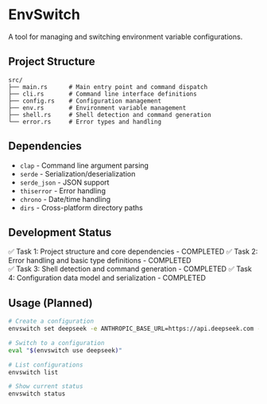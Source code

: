 # EnvSwitch

A tool for managing and switching environment variable configurations.

## Project Structure

```
src/
├── main.rs      # Main entry point and command dispatch
├── cli.rs       # Command line interface definitions
├── config.rs    # Configuration management
├── env.rs       # Environment variable management
├── shell.rs     # Shell detection and command generation
└── error.rs     # Error types and handling
```

## Dependencies

- `clap` - Command line argument parsing
- `serde` - Serialization/deserialization
- `serde_json` - JSON support
- `thiserror` - Error handling
- `chrono` - Date/time handling
- `dirs` - Cross-platform directory paths

## Development Status

✅ Task 1: Project structure and core dependencies - COMPLETED
✅ Task 2: Error handling and basic type definitions - COMPLETED  
✅ Task 3: Shell detection and command generation - COMPLETED
✅ Task 4: Configuration data model and serialization - COMPLETED

## Usage (Planned)

```bash
# Create a configuration
envswitch set deepseek -e ANTHROPIC_BASE_URL=https://api.deepseek.com -e ANTHROPIC_MODEL=deepseek-chat

# Switch to a configuration
eval "$(envswitch use deepseek)"

# List configurations
envswitch list

# Show current status
envswitch status
```
